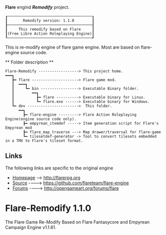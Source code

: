 
**Flare** engind **_Remodify_** project.
```
┎──────────────────────────────────────┒
┃       Remodify version: 1.1.0        ┃
┠──────────────────────────────────────┨
┃     This remodify based on Flare     ┃
┃(Free Libre Action Roleplaying Engine)┃
┖──────────────────────────────────────┛
```
  This is re-modify engine of flare game engine.
Most are based on flare-engine source code.

** Folder description **
```
Flare-Remodify ------------------> This project home.
━━━┓
   ┣━ flare ---------------------> Flare game mod.
   ┃  ━━━┓
   ┃     ┗━ bin -----------------> Executable Binary folder.
   ┃        ━━┓
   ┃          ┣━ flare ----------> Executable binary for Linux.
   ┃          ┗━ flare.exe ------> Executable binary for Windows.
   ┗━ dev ----------------------->  This folder.
      ━━┓
        ┣━ flare-engine ---------> Flare Action Roleplaying Engine(engine source code only).
        ┣━ empyrean_itemdef -----> Item generation script for Flare's Empyrean mod
        ┣━ flare_map_traverse ---> Map drawer/traversal for flare-game
        ┗━ tilesetdef-generator -> Tool to convert tilesets embedded in a TMX to Flare's tileset format.
```
## Links

The following links are specific to the original engine

* [Homepage](http://flarerpg.org) --> http://flarerpg.org
* [Source](https://github.com/flareteam/flare-engine) ----> https://github.com/flareteam/flare-engine
* [Forums](http://opengameart.org/forums/flare) ----> http://opengameart.org/forums/flare

# Flare-Remodify 1.1.0
The Flare Game Re-Modify Based on Flare Fantasycore and Empyrean Campaign Engine v1.1.61.
